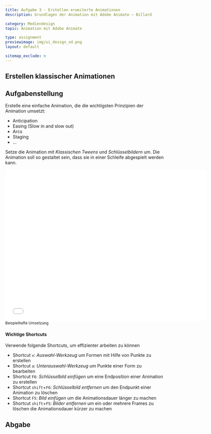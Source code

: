 ```yaml
---
title: Aufgabe 3 - Erstellen erweiterte Animationen
description: Grundlagen der Animation mit Adobe Animate – Billard

category: Mediendesign
topic: Animation mit Adobe Animate

type: assignment
previewimage: img/ui_design_xd.png
layout: default

sitemap_exclude: n
---
```



## Erstellen klassischer Animationen

## Aufgabenstellung

Erstelle eine einfache Animation, die die wichtigsten Prinzipien der Animation umsetzt:

* Anticipation
* Easing (Slow in and slow out)
* Arcs
* Staging
* ...

Setze die Animation mit *Klassischen Tweens* und *Schlüsselbildern* um. Die Animation soll so gestaltet sein, dass sie in einer Schleife abgespielt werden kann.


<iframe src="./html/03-billard-finished.html" style="width:640px; height:480px; border:none; margin: 0 auto;"></iframe>
<sup>Beispielhafte Umsetzung</sup>


#### Wichtige Shortcuts
Verwende folgende Shortcuts, um effizienter arbeiten zu können

- Shortcut `v`: _Auswahl-Werkzeug_ um Formen mit Hilfe von Punkte zu erstellen
- Shortcut `a`: _Unterauswahl-Werkzeug_ um Punkte einer Form zu bearbeiten
- Shortcut `F6`: _Schlüsselbild einfügen_ um eine Endposition einer Animation zu erstellen
- Shortcut `shift`+`F6`: _Schlüsselbild entfernen_ um den Endpunkt einer Animation zu löschen
- Shortcut `F5`: _Bild einfügen_ um die Animationsdauer länger zu machen
- Shortcut `shift`+`F5`: _Bilder entfernen_ um ein oder mehrere Frames zu löschen die Animationsdauer kürzer zu machen




## Abgabe
